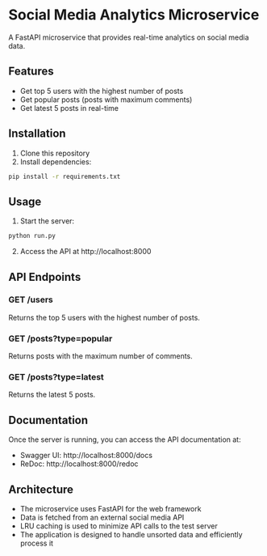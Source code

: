 # Social Media Analytics Microservice

A FastAPI microservice that provides real-time analytics on social media data.

## Features

- Get top 5 users with the highest number of posts
- Get popular posts (posts with maximum comments)
- Get latest 5 posts in real-time

## Installation

1. Clone this repository
2. Install dependencies:

```bash
pip install -r requirements.txt
```

## Usage

1. Start the server:

```bash
python run.py
```

2. Access the API at http://localhost:8000

## API Endpoints

### GET /users
Returns the top 5 users with the highest number of posts.

### GET /posts?type=popular
Returns posts with the maximum number of comments.

### GET /posts?type=latest
Returns the latest 5 posts.

## Documentation

Once the server is running, you can access the API documentation at:
- Swagger UI: http://localhost:8000/docs
- ReDoc: http://localhost:8000/redoc

## Architecture

- The microservice uses FastAPI for the web framework
- Data is fetched from an external social media API
- LRU caching is used to minimize API calls to the test server
- The application is designed to handle unsorted data and efficiently process it 